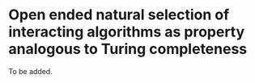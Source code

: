 # Open ended natural selection of interacting algorithms as property analogous to Turing completeness

To be added.
